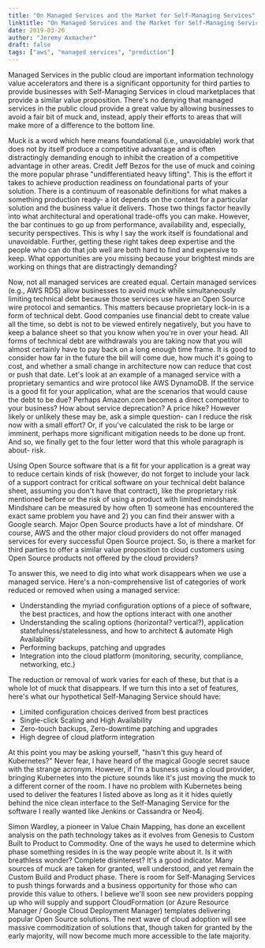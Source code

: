 ```yaml
---
title: "On Managed Services and the Market for Self-Managing Services"
linktitle: "On Managed Services and the Market for Self-Managing Services"
date: 2019-03-26
author: "Jeremy Axmacher"
draft: false
tags: ["aws", "managed services", "prediction"]
---
```


Managed Services in the public cloud are important information technology value accelerators and there is a significant opportunity for third parties to provide businesses with Self-Managing Services in cloud marketplaces that provide a similar value proposition. There's no denying that managed services in the public cloud provide a great value by allowing businesses to avoid a fair bit of muck and, instead, apply their efforts to areas that will make more of a difference to the bottom line.

Muck is a word which here means foundational (i.e., unavoidable) work that does not by itself produce a competitive advantage and is often distractingly demanding enough to inhibit the creation of a competitive advantage in other areas. Credit Jeff Bezos for the use of muck and coining the more popular phrase "undifferentiated heavy lifting". This is the effort it takes to achieve production readiness on foundational parts of your solution. There is a continuum of reasonable definitions for what makes a something production ready- a lot depends on the context for a particular solution and the business value it delivers. Those two things factor heavily into what architectural and operational trade-offs you can make. However, the bar continues to go up from performance, availability and, especially, security perspectives. This is why I say the work itself is foundational and unavoidable. Further, getting these right takes deep expertise and the people who can do that job well are both hard to find and expensive to keep. What opportunities are you missing because your brightest minds are working on things that are distractingly demanding?

Now, not all managed services are created equal. Certain managed services (e.g., AWS RDS) allow businesses to avoid muck while simultaneously limiting technical debt because those services use have an Open Source wire protocol and semantics. This matters because proprietary lock-in is a form of technical debt. Good companies use financial debt to create value all the time, so debt is not to be viewed entirely negatively, but you have to keep a balance sheet so that you know when you're in over your head. All forms of technical debt are withdrawals you are taking now that you will almost certainly have to pay back on a long enough time frame. It is good to consider how far in the future the bill will come due, how much it's going to cost, and whether a small change in architecture now can reduce that cost or push that date. Let's look at an example of a managed service with a proprietary semantics and wire protocol like AWS DynamoDB. If the service is a good fit for your application, what are the scenarios that would cause the debt to be due? Perhaps Amazon.com becomes a direct competitor to your business? How about service deprecation? A price hike? However likely or unlikely these may be, ask a simple question- can I reduce the risk now with a small effort? Or, if you've calculated the risk to be large or imminent, perhaps more significant mitigation needs to be done up front. And so, we finally get to the four letter word that this whole paragraph is about- risk.

Using Open Source software that is a fit for your application is a great way to reduce certain kinds of risk (however, do not forget to include your lack of a support contract for critical software on your technical debt balance sheet, assuming you don't have that contract), like the proprietary risk mentioned before or the risk of using a product with limited mindshare. Mindshare can be measured by how often 1) someone has encountered the exact same problem you have and 2) you can find their answer with a Google search. Major Open Source products have a lot of mindshare. Of course, AWS and the other major cloud providers do not offer managed services for every successful Open Source project. So, is there a market for third parties to offer a similar value proposition to cloud customers using Open Source products not offered by the cloud providers?

To answer this, we need to dig into what work disappears when we use a managed service. Here's a non-comprehensive list of categories of work reduced or removed when using a managed service:

  - Understanding the myriad configuration options of a piece of software, the best practices, and how the options interact with one another
  - Understanding the scaling options (horizontal? vertical?), application statefulness/statelessness, and how to architect & automate High Availability
  - Performing backups, patching and upgrades
  - Integration into the cloud platform (monitoring, security, compliance, networking, etc.)

The reduction or removal of work varies for each of these, but that is a whole lot of muck that disappears. If we turn this into a set of features, here's what our hypothetical Self-Managing Service should have:

  - Limited configuration choices derived from best practices
  - Single-click Scaling and High Availability
  - Zero-touch backups, Zero-downtime patching and upgrades
  - High degree of cloud platform integration

At this point you may be asking yourself, "hasn't this guy heard of Kubernetes?" Never fear, I have heard of the magical Google secret sauce with the strange acronym. However, if I'm a busness using a cloud provider, bringing Kubernetes into the picture sounds like it's just moving the muck to a different corner of the room. I have no problem with Kubernetes being used to deliver the features I listed above as long as it it hides quietly behind the nice clean interface to the Self-Managing Service for the software I really wanted like Jenkins or Cassandra or Neo4j.

Simon Wardley, a pioneer in Value Chain Mapping, has done an excellent analysis on the path technology takes as it evolves from Genesis to Custom Built to Product to Commodity. One of the ways he used to determine which phase something resides in is the way people write about it. Is it with breathless wonder? Complete disinterest? It's a good indicator. Many sources of muck are taken for granted, well understood, and yet remain the Custom Build and Product phase. There is room for Self-Managing Services to push things forwards and a business opportunity for those who can provide this value to others. I believe we'll soon see new providers popping up who will supply and support CloudFormation (or Azure Resource Manager / Google Cloud Deployment Manager) templates delivering popular Open Source solutions. The next wave of cloud adoption will see massive commoditization of solutions that, though taken for granted by the early majority, will now become much more accessible to the late majority.